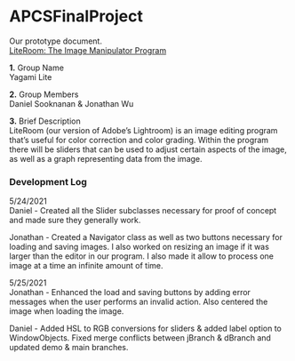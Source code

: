 # APCSFinalProject
Our prototype document.  
[LiteRoom: The Image Manipulator Program](https://docs.google.com/document/d/1loHmnPx4b_RIys0d_C-07HIXoZBVQuqASQAtE_pxfTs/edit?usp=sharing)

**1.** Group Name  
Yagami Lite

**2.** Group Members  
Daniel Sooknanan & Jonathan Wu

**3.** Brief Description  
LiteRoom (our version of Adobe’s Lightroom) is an image editing program that’s useful for color correction and color grading. Within the program there will be sliders that can be used to adjust certain aspects of the image, as well as a graph representing data from the image.

### Development Log

5/24/2021  
Daniel - Created all the Slider subclasses necessary for proof of concept and made sure they generally work.  

Jonathan - Created a Navigator class as well as two buttons necessary for loading and saving images. I also worked on resizing an image if it was larger than the editor in our program. I also made it allow to process one image at a time an infinite amount of time.

5/25/2021  
Jonathan - Enhanced the load and saving buttons by adding error messages when the user performs an invalid action. Also centered the image when loading the image.

Daniel - Added HSL to RGB conversions for sliders & added label option to WindowObjects. Fixed merge conflicts between jBranch & dBranch and updated demo & main branches.
